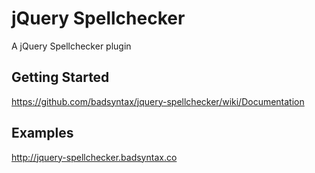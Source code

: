 # jQuery Spellchecker

A jQuery Spellchecker plugin

## Getting Started
https://github.com/badsyntax/jquery-spellchecker/wiki/Documentation

## Examples
http://jquery-spellchecker.badsyntax.co